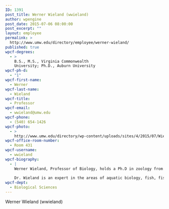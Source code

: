 ```yaml
---
ID: 1391
post_title: Werner Wieland (wwieland)
author: wpengine
post_date: 2015-07-06 08:00:00
post_excerpt: ""
layout: employee
permalink: >
  http://www.umw.edu/directory/employee/werner-wieland/
published: true
wpcf-degrees:
  - >
    B.S., M.S., Virginia Commonwealth
    University; Ph.D., Auburn University
wpcf-ph-d:
  - "1"
wpcf-first-name:
  - Werner
wpcf-last-name:
  - Wieland
wpcf-title:
  - Professor
wpcf-email:
  - wwieland@umw.edu
wpcf-phone:
  - (540) 654-1426
wpcf-photo:
  - >
    http://www.umw.edu/directory/wp-content/uploads/sites/4/2015/07/Wieland-Werner05.jpg
wpcf-office-room-number:
  - Room 431
wpcf-username:
  - wwieland
wpcf-biography:
  - |
    Werner Wieland, Professor of Biology, holds a Ph.D in zoology from Auburn University, and an M.S. and B.S. in biology from Virginia Commonwealth University. Dr. Wieland received the Mary Pinschmidt Award in 2000, having been selected by the graduating class as the faculty member whom they will most likely remember as the one who had the greatest impact on their lives. In addition, he was awarded the 2001 Distinguished Faculty Achievement Certificate by the Commonwealth of Virginia.
    
    Dr. Wieland is an expert in the areas of aquatic biology, fish, fisheries, and evolution. He is a Certified Fisheries Professional with the American Fisheries Society, editor of the Virginia Journal of Science and past president of the Virginia Academy of Sciences. In addition, he is a member of the American Fisheries Society, the American Society of Ichthyologists and Herpetologists, the Southeastern Fishes Council, and the Virginia Natural History Society, among others. He has been a principal investigator for research involving ecosystems in the Rappahannock and York river basins, and he has had articles published in the Virginia Journal of Science and Southeastern Biology.
wpcf-dept:
  - Biological Sciences
---
```

Werner Wieland (wwieland)
